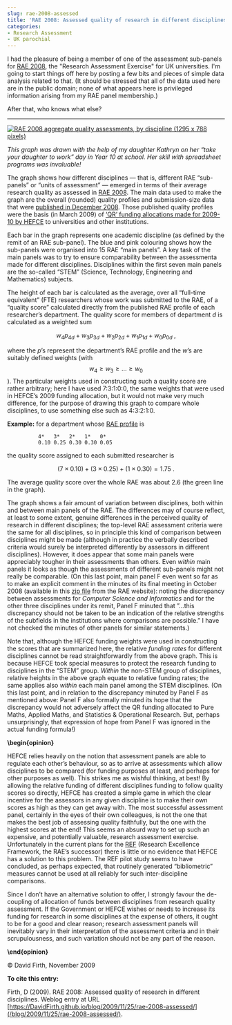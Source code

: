 ```yaml
---
slug: rae-2008-assessed
title: 'RAE 2008: Assessed quality of research in different disciplines'
categories:
- Research Assessment
- UK parochial
---
```


I had the pleasure of being a member of one of the assessment sub-panels for [RAE 2008](http://www.rae.ac.uk), the "Research Assessment Exercise" for UK universities. I'm going to start things off here by posting a few bits and pieces of simple data analysis related to that. (It should be stressed that all of the data used here are in the public domain; none of what appears here is privileged information arising from my RAE panel membership.)


After that, who knows what else?


---------------

[![RAE 2008 aggregate quality assessments, by discipline (1295 x 788 pixels)](/blog/assets/media/2009/11/rae_summary1.png?maxWidth=200)](/blog/assets/media/2009/11/rae_summary1.png)

_This graph was drawn with the help of my daughter Kathryn on her “take your daughter to work” day in Year 10 at school. Her skill with spreadsheet programs was invaluable!_

The graph shows how different disciplines — that is, different RAE “sub-panels” or “units of assessment” — emerged in terms of their average research quality as assessed in [RAE 2008](http://www.rae.ac.uk). The main data used to make the graph are the overall (rounded) quality profiles and submission-size data that were [published in December 2008](http://www.rae.ac.uk/results/). Those published quality profiles were the basis (in March 2009) of [‘QR’ funding allocations made for 2009-10 by HEFCE](http://www.hefce.ac.uk/pubs/hefce/2009/09_08/) to universities and other institutions.

Each bar in the graph represents one academic discipline (as defined by the remit of an RAE sub-panel). The blue and pink colouring shows how the sub-panels were organised into 15 RAE “main panels”. A key task of the main panels was to try to ensure comparability between the assessmenta made for different disciplines. Disciplines within the first seven main panels are the so-called “STEM” (Science, Technology, Engineering and Mathematics) subjects.

The height of each bar is calculated as the average, over all “full-time equivalent” (FTE) researchers whose work was submitted to the RAE, of a “quality score” calculated directly from the published RAE profile of each researcher’s department. The quality score for members of department _d_ is calculated as a weighted sum


$$ w_4 p_{4d} + w_3 p_{3d} + w_2 p_{2d} + w_1 p_{1d} + w_0 p_{0d}\ , $$


where the _p_’s represent the department’s RAE profile and the _w_’s are suitably defined weights (with $$w_4 \ge w_3 \ge \ldots \ge w_0$$). The particular weights used in constructing such a quality score are rather arbitrary; here I have used 7:3:1:0:0, the same weights that were used in HEFCE’s 2009 funding allocation, but it would not make very much difference, for the purpose of drawing this graph to compare whole disciplines, to use something else such as 4:3:2:1:0.

**Example:** for a department whose [RAE profile](http://www.rae.ac.uk/results/intro.aspx) is

    
              4*   3*   2*   1*   0*
              0.10 0.25 0.30 0.30 0.05
    


the quality score assigned to each submitted researcher is


$$ (7 \times 0.10) + (3\times 0.25) + (1 \times 0.30) = 1.75\ . $$


The average quality score over the whole RAE was about 2.6 (the green line in the graph).

The graph shows a fair amount of variation between disciplines, both within and between main panels of the RAE. The differences may of course reflect, at least to some extent, genuine differences in the perceived quality of research in different disciplines; the top-level RAE assessment criteria were the same for all disciplines, so in principle this kind of comparison between disciplines might be made (although in practice the verbally described criteria would surely be interpreted differently by assessors in different disciplines). However, it does appear that some main panels were appreciably tougher in their assessments than others. Even _within_ main panels it looks as though the assessments of different sub-panels might not really be comparable. (On this last point, main panel F even went so far as to make an explicit comment in the minutes of its final meeting in October 2008 (available in this [zip file](http://www.rae.ac.uk/pubs/2009/pro/mainpanelf.zip) from the RAE website): noting the discrepancy between assessments for _Computer Science and Informatics_ and for the other three disciplines under its remit, Panel F minuted that ”...this discrepancy should not be taken to be an indication of the relative strengths of the subfields in the institutions where comparisons are possible.” I have not checked the minutes of other panels for similar statements.)

Note that, although the HEFCE funding weights were used in constructing the scores that are summarized here, the relative _funding rates_ for different disciplines cannot be read straightforwardly from the above graph. This is because HEFCE took special measures to protect the research funding to disciplines in the “STEM” group. _Within_ the non-STEM group of disciplines, relative heights in the above graph equate to relative funding rates; the same applies also _within_ each main panel among the STEM disciplines. (On this last point, and in relation to the discrepancy minuted by Panel F as mentioned above: Panel F also formally minuted its hope that the discrepancy would not adversely affect the QR funding allocated to Pure Maths, Applied Maths, and Statistics & Operational Research. But, perhaps unsurprisingly, that expression of hope from Panel F was ignored in the actual funding formula!)

**\begin{opinion}**

HEFCE relies heavily on the notion that assessment panels are able to regulate each other’s behaviour, so as to arrive at assessments which allow disciplines to be compared (for funding purposes at least, and perhaps for other purposes as well). This strikes me as wishful thinking, at best! By allowing the relative funding of different disciplines funding to follow quality scores so directly, HEFCE has created a simple game in which the clear incentive for the assessors in any given discipline is to make their own scores as high as they can get away with. The most successful assessment panel, certainly in the eyes of their own colleagues, is not the one that makes the best job of assessing quality faithfully, but the one with the highest scores at the end! This seems an absurd way to set up such an expensive, and potentially valuable, research assessment exercise. Unfortunately in the current plans for the [REF](http://www.hefce.ac.uk/Research/ref/) (Research Excellence Framework, the RAE’s successor) there is little or no evidence that HEFCE has a solution to this problem. The REF pilot study seems to have concluded, as perhaps expected, that routinely generated “bibliometric” measures cannot be used at all reliably for such inter-discipline comparisons.

Since I don’t have an alternative solution to offer, I strongly favour the de-coupling of allocation of funds between disciplines from research quality assessment. If the Government or HEFCE wishes or needs to increase its funding for research in some disciplines at the expense of others, it ought to be for a good and clear reason; research assessment panels will inevitably vary in their interpretation of the assessment criteria and in their scrupulousness, and such variation should not be any part of the reason.

**\end{opinion}**

© David Firth, November 2009

**To cite this entry:**

Firth, D (2009). RAE 2008: Assessed quality of research in different disciplines. Weblog entry
at URL [https://DavidFirth.github.io/blog/2009/11/25/rae-2008-assessed/](/blog/2009/11/25/rae-2008-assessed/).
